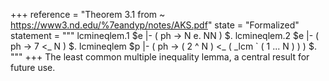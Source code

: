 +++
reference = "Theorem 3.1 from ~ https://www3.nd.edu/%7eandyp/notes/AKS.pdf"
state = "Formalized"
statement = """
    lcmineqlem.1 $e |- ( ph -> N e. NN ) $.
    lcmineqlem.2 $e |- ( ph -> 7 <_ N ) $.
    lcmineqlem $p |- ( ph -> ( 2 ^ N ) <_ ( _lcm ` ( 1 ... N ) ) ) $.
"""
+++
The least common multiple inequality lemma, a central result for future use.  

